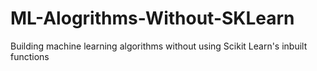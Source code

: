 # ML-Alogrithms-Without-SKLearn
Building machine learning algorithms without using Scikit Learn's inbuilt functions
